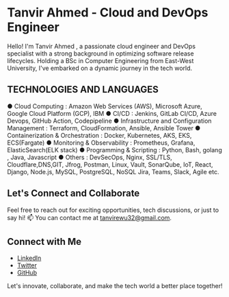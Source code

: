 # Tanvir Ahmed - Cloud and DevOps Engineer

Hello! I'm Tanvir Ahmed , a passionate cloud engineer and DevOps specialist with a strong background in optimizing software release lifecycles. Holding a BSc in Computer Engineering from East-West University, I've embarked on a dynamic journey in the tech world.

## TECHNOLOGIES AND LANGUAGES
● Cloud Computing : Amazon Web Services (AWS), Microsoft Azure, Google Cloud Platform (GCP), IBM
● CI/CD : Jenkins, GitLab CI/CD, Azure Devops, GitHub Action, Codepipeline
● Infrastructure and Configuration Management : Terraform, CloudFormation, Ansible, Ansible Tower
● Containerization & Orchestration : Docker, Kubernetes, AKS, EKS, ECS(Fargate)
● Monitoring & Observability : Prometheus, Grafana, ElasticSearch(ELK stack)
● Programming & Scripting : Python, Bash, golang , Java, Javascript
● Others : DevSecOps, Nginx, SSL/TLS, Cloudflare,DNS,GIT, Jfrog, Postman, Linux, Vault, SonarQube, IoT, React, Django,
Node.js, MySQL, PostgreSQL, NoSQL Jira, Teams, Slack, Agile etc.

## Let's Connect and Collaborate

Feel free to reach out for exciting opportunities, tech discussions, or just to say hi! 📫 You can contact me at [tanvirewu32@gmail.com](mailto:tanvirewu32@gmail.com).

## Connect with Me

- [LinkedIn](https://www.linkedin.com/in/tanvir-cse)
- [Twitter](https://twitter.com/I_AMTANVIR)
- [GitHub](https://github.com/cloudwithtanvir)

Let's innovate, collaborate, and make the tech world a better place together! 

